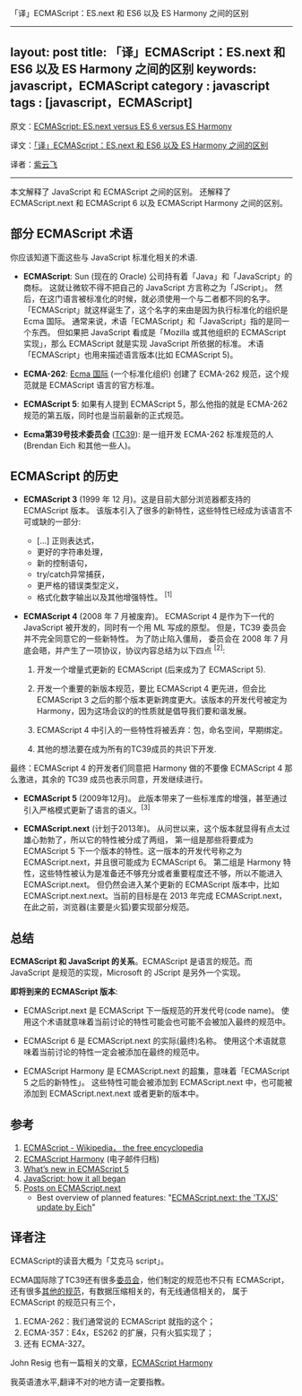 「译」ECMAScript：ES.next 和 ES6 以及 ES Harmony 之间的区别

---
layout: post
title: 「译」ECMAScript：ES.next 和 ES6 以及 ES Harmony 之间的区别
keywords: javascript，ECMAScript
category : javascript
tags : [javascript，ECMAScript]
---

原文：[ECMAScript: ES.next versus ES 6 versus ES Harmony](http://www.2ality.com/2011/06/ecmascript.html)

译文：[「译」ECMAScript：ES.next 和 ES6 以及 ES Harmony 之间的区别](http://www.cnblogs.com/ziyunfei/archive/2012/09/24/2699065.html)

译者：[紫云飞](http://weibo.com/u/1708684567)

----------------------------------------------------

本文解释了 JavaScript 和 ECMAScript 之间的区别。
还解释了 ECMAScript.next 和 ECMAScript 6 以及 ECMAScript Harmony 之间的区别。

## 部分 ECMAScript 术语

你应该知道下面这些与 JavaScript 标准化相关的术语.

* **ECMAScript**: Sun (现在的 Oracle) 公司持有着「Java」和「JavaScript」的商标。
这就让微软不得不把自己的 JavaScript 方言称之为「JScript」。
然后，在这门语言被标准化的时候，就必须使用一个与二者都不同的名字。
「ECMAScript」就这样诞生了，这个名字的来由是因为执行标准化的组织是 Ecma 国际。
通常来说，术语「ECMAScript」和「JavaScript」指的是同一个东西。
但如果把 JavaScript 看成是「Mozilla 或其他组织的 ECMAScript 实现」，那么 ECMAScript 就是实现 JavaScript 所依据的标准。
术语「ECMAScript」也用来描述语言版本(比如 ECMAScript 5)。

* **ECMA-262**: [Ecma 国际](http://en.wikipedia.org/wiki/Ecmascript) (一个标准化组织) 创建了 ECMA-262 规范，这个规范就是 ECMAScript 语言的官方标准。

* **ECMAScript 5**: 如果有人提到 ECMAScript 5，那么他指的就是 ECMA-262 规范的第五版，同时也是当前最新的正式规范。

* **Ecma第39号技术委员会** ([TC39](http://www.ecma-international.org/memento/TC39.htm)): 
是一组开发 ECMA-262 标准规范的人(Brendan Eich 和其他一些人)。

## ECMAScript 的历史

* **ECMAScript 3** (1999 年 12 月)。这是目前大部分浏览器都支持的 ECMAScript 版本。
该版本引入了很多的新特性，这些特性已经成为该语言不可或缺的一部分:

	* [...] 正则表达式，
	* 更好的字符串处理，
	* 新的控制语句，
	* try/catch异常捕获，
	* 更严格的错误类型定义，
	* 格式化数字输出以及其他增强特性。 <sup>[1]</sup>

* **ECMAScript 4** (2008 年 7 月被废弃)。 ECMAScript 4 是作为下一代的 JavaScript 被开发的，同时有一个用 ML 写成的原型。
但是，TC39 委员会并不完全同意它的一些新特性。
为了防止陷入僵局， 委员会在 2008 年 7 月底会晤，并产生了一项协议，协议内容总结为以下四点 <sup>[2]</sup>:

	1. 开发一个增量式更新的 ECMAScript (后来成为了 ECMAScript 5).

	2. 开发一个重要的新版本规范，要比 ECMAScript 4 更先进，但会比 ECMAScript 3 之后的那个版本更新跨度更大。该版本的开发代号被定为 Harmony，因为这场会议的的性质就是倡导我们要和谐发展。

	3. ECMAScript 4 中引入的一些特性将被丢弃：包，命名空间，早期绑定。

	4. 其他的想法要在成为所有的TC39成员的共识下开发.

最终：ECMAScript 4 的开发者们同意把 Harmony 做的不要像 ECMAScript 4 那么激进，其余的 TC39 成员也表示同意，开发继续进行。

* **ECMAScript 5** (2009年12月)。 此版本带来了一些标准库的增强，甚至通过引入严格模式更新了语言的语义。<sup>[3]</sup>

* **ECMAScript.next** (计划于2013年)。 从问世以来，这个版本就显得有点太过雄心勃勃了，所以它的特性被分成了两组，
第一组是那些将要成为 ECMAScript 5 下一个版本的特性。这一版本的开发代号称之为 ECMAScript.next，并且很可能成为 ECMAScript 6。
第二组是 Harmony 特性，这些特性被认为是准备还不够充分或者重要程度还不够，所以不能进入 ECMAScript.next。
但仍然会进入某个更新的 ECMAScript 版本中，比如 ECMAScript.next.next。当前的目标是在 2013 年完成 ECMAScript.next，
在此之前，浏览器(主要是火狐)要实现部分规范。

## 总结

**ECMAScript 和 JavaScript 的关系**。ECMAScript 是语言的规范。而 JavaScript 是规范的实现，Microsoft 的 JScript 是另外一个实现。

**即将到来的 ECMAScript 版本**:

* ECMAScript.next 是 ECMAScript 下一版规范的开发代号(code name)。
使用这个术语就意味着当前讨论的特性可能会也可能不会被加入最终的规范中。

* ECMAScript 6 是 ECMAScript.next 的实际(最终)名称。
使用这个术语就意味着当前讨论的特性一定会被添加在最终的规范中。

* ECMAScript Harmony 是 ECMAScript.next 的超集，意味着「ECMAScript 5 之后的新特性」。
这些特性可能会被添加到 ECMAScript.next 中，也可能被添加到 ECMAScript.next.next 或者更新的版本中。

## 参考

1. [ECMAScript - Wikipedia， the free encyclopedia](http://en.wikipedia.org/wiki/Ecmascript)
2. [ECMAScript Harmony](https://mail.mozilla.org/pipermail/es-discuss/2008-August/003400.html) (电子邮件归档)
3. [What’s new in ECMAScript 5](http://www.2ality.com/2010/12/whats-new-in-ecmascript-5.html)
4. [JavaScript: how it all began](http://www.2ality.com/2011/03/javascript-how-it-all-began.html)
5. [Posts on ECMAScript.next](http://www.2ality.com/search/label/esnext)
	* Best overview of planned features: "[ECMAScript.next: the 'TXJS' update by Eich](http://www.2ality.com/2011/06/esnext-txjs.html)"

## 译者注

ECMAScript的读音大概为「艾克马 script」。

ECMA国际除了TC39还有很多[委员会](http://www.ecma-international.org/memento/org.htm)，他们制定的规范也不只有 ECMAScript，
还有很多[其他的规范](http://www.ecma-international.org/publications/standards/Stnindex.htm)，有数据压缩相关的，有无线通信相关的，
属于 ECMAScript 的规范只有三个，

1. ECMA-262：我们通常说的 ECMAScript 就指的这个；
2. ECMA-357：E4x，ES262 的扩展，只有火狐实现了；
3. 还有 ECMA-327。

John Resig 也有一篇相关的文章，[ECMAScript Harmony](http://ejohn.org/blog/ecmascript-harmony/)

我英语渣水平,翻译不对的地方请一定要指教。
